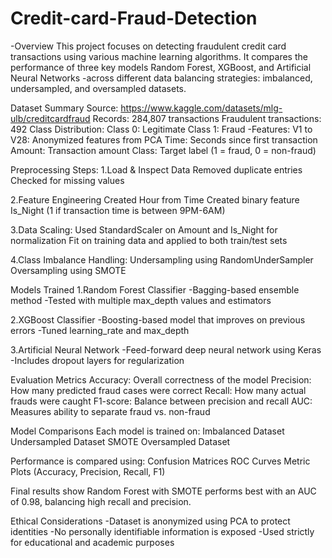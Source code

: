 # Credit-card-Fraud-Detection

-Overview
This project focuses on detecting fraudulent credit card transactions using various machine learning algorithms. It compares the performance of three key models Random Forest, XGBoost, and Artificial Neural Networks -across different data balancing strategies: imbalanced, undersampled, and oversampled datasets.

Dataset Summary
Source: https://www.kaggle.com/datasets/mlg-ulb/creditcardfraud
Records: 284,807 transactions
Fraudulent transactions: 492
Class Distribution:
Class 0: Legitimate
Class 1: Fraud
-Features:
V1 to V28: Anonymized features from PCA
Time: Seconds since first transaction
Amount: Transaction amount
Class: Target label (1 = fraud, 0 = non-fraud)

Preprocessing Steps:
1.Load & Inspect Data
Removed duplicate entries
Checked for missing values

2.Feature Engineering
Created Hour from Time
Created binary feature Is_Night (1 if transaction time is between 9PM-6AM)

3.Data Scaling:
Used StandardScaler on Amount and Is_Night for normalization
Fit on training data and applied to both train/test sets

4.Class Imbalance Handling:
Undersampling using RandomUnderSampler
Oversampling using SMOTE

Models Trained
1.Random Forest Classifier
-Bagging-based ensemble method
-Tested with multiple max_depth values and estimators

2.XGBoost Classifier
-Boosting-based model that improves on previous errors
-Tuned learning_rate and max_depth

3.Artificial Neural Network
-Feed-forward deep neural network using Keras
-Includes dropout layers for regularization

Evaluation Metrics
Accuracy: Overall correctness of the model
Precision: How many predicted fraud cases were correct
Recall: How many actual frauds were caught
F1-score: Balance between precision and recall
AUC: Measures ability to separate fraud vs. non-fraud

Model Comparisons
Each model is trained on:
Imbalanced Dataset
Undersampled Dataset
SMOTE Oversampled Dataset

Performance is compared using:
Confusion Matrices
ROC Curves
Metric Plots (Accuracy, Precision, Recall, F1)

Final results show Random Forest with SMOTE performs best with an AUC of 0.98, balancing high recall and precision.

Ethical Considerations
-Dataset is anonymized using PCA to protect identities
-No personally identifiable information is exposed
-Used strictly for educational and academic purposes


